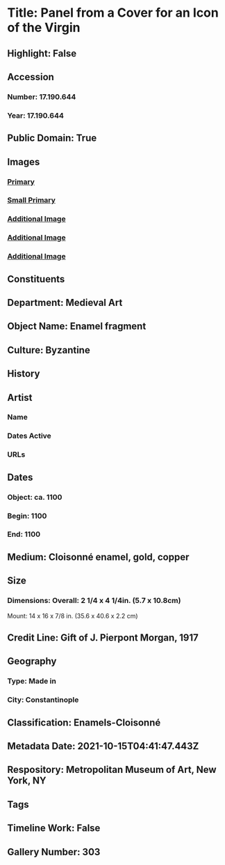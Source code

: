 # Title: Panel from a Cover for an Icon of the Virgin
## Highlight: False
## Accession
### Number: 17.190.644
### Year: 17.190.644
## Public Domain: True
## Images
### [Primary](https://images.metmuseum.org/CRDImages/md/original/DT208436.jpg)
### [Small Primary](https://images.metmuseum.org/CRDImages/md/web-large/DT208436.jpg)
### [Additional Image](https://images.metmuseum.org/CRDImages/md/original/sf17-190-644s1.jpg)
### [Additional Image](https://images.metmuseum.org/CRDImages/md/original/sf17-190-644s2.jpg)
### [Additional Image](https://images.metmuseum.org/CRDImages/md/original/sf17-190-644d1.jpg)
## Constituents
## Department: Medieval Art
## Object Name: Enamel fragment
## Culture: Byzantine
## History
## Artist
### Name
### Dates Active
### URLs
## Dates
### Object: ca. 1100
### Begin: 1100
### End: 1100
## Medium: Cloisonné enamel, gold, copper
## Size
### Dimensions: Overall: 2 1/4 x 4 1/4in. (5.7 x 10.8cm)
Mount: 14 x 16 x 7/8 in. (35.6 x 40.6 x 2.2 cm)
## Credit Line: Gift of J. Pierpont Morgan, 1917
## Geography
### Type: Made in
### City: Constantinople
## Classification: Enamels-Cloisonné
## Metadata Date: 2021-10-15T04:41:47.443Z
## Respository: Metropolitan Museum of Art, New York, NY
## Tags
## Timeline Work: False
## Gallery Number: 303